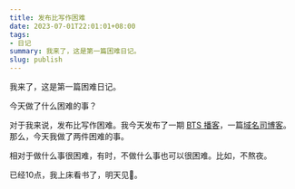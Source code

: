```yaml
---
title: 发布比写作困难
date: 2023-07-01T22:01:01+08:00
tags:
- 日记
summary: 我来了，这是第一篇困难日记。
slug: publish
---
```


我来了，这是第一篇困难日记。

今天做了什么困难的事？

对于我来说，发布比写作困难。我今天发布了一期 [BTS 播客](https://www.kele.me/p/bts070#details)，一篇[域名司博客](https://ym.si/iicom/)。那么，今天我做了两件困难的事。

相对于做什么事很困难，有时，不做什么事也可以很困难。比如，不熬夜。

已经10点，我上床看书了，明天见👋。